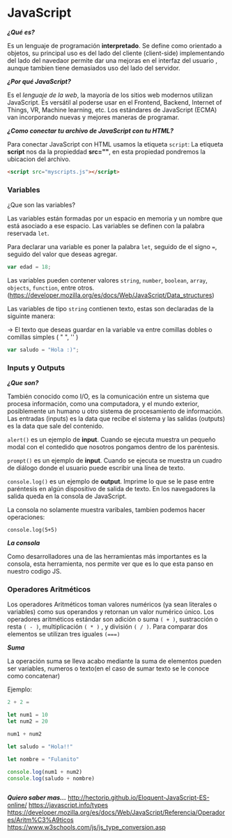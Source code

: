 # JavaScript #

***¿Qué es?***

Es un lenguaje de programación **interpretado**. Se define como orientado a objetos, su principal uso es del lado del cliente (client-side) implementando del lado del navedaor permite dar una mejoras en el interfaz del usuario , aunque tambien tiene demasiados uso del lado del servidor.

***¿Por qué JavaScript?***

Es el *lenguaje de la web*, la mayoría de los sitios web modernos utilizan JavaScript. Es versátil al poderse usar en el Frontend, Backend, Internet of Things, VR, Machine learning, etc. Los estándares de JavaScript (ECMA) van incorporando nuevas y mejores maneras de programar.

***¿Como conectar tu archivo de JavaScript con tu HTML?***

Para conectar JavaScript con HTML usamos la etiqueta `script`:
La etiqueta **script** nos da la propieddad **src=""**, en esta propiedad pondremos la ubicacion del archivo.
```html
<script src="myscripts.js"></script>
```

### Variables ###

¿Que son las variables?

Las variables están formadas por un espacio en memoria y un nombre que está asociado a ese espacio. Las variables se definen con la palabra reservada `let`.

Para declarar una variable es poner la palabra `let`, seguido de el signo `=`, seguido del valor que deseas agregar.

```javascript
var edad = 18;
```

Las variables pueden contener valores `string`, `number`, `boolean`, `array`, `objects`, `function`, entre otros.(https://developer.mozilla.org/es/docs/Web/JavaScript/Data_structures)

Las variables de tipo `string` contienen texto, estas son declaradas de la siguinte manera:

-> El texto que deseas guardar en la variable va entre comillas dobles o comillas simples ( " ", '' )

```javascript
var saludo = "Hola :)";

```
### Inputs y Outputs ###

***¿Que son?***

También conocido como I/O, es la comunicación entre un sistema que procesa información, como una computadora, y el mundo exterior, posiblemente un humano u otro sistema de procesamiento de información. Las entradas (inputs) es la data que recibe el sistema y las salidas (outputs) es la data que sale del contenido.

`alert()` es un ejemplo de **input**. Cuando se ejecuta muestra un pequeño modal con el contedido que nosotros pongamos dentro de los paréntesis.

`prompt()` es un ejemplo de **input**. Cuando se ejecuta se muestra un cuadro de diálogo donde el usuario puede escribir una línea de texto.

`console.log()` es un ejemplo de **output**. Imprime lo que se le pase entre paréntesis en algún dispositivo de salida de texto. En los navegadores la salida queda en la consola de JavaScript.

La consola no solamente muestra varibales, tambien podemos hacer operaciones:

`console.log(5+5)`

***La consola***

Como desarrolladores una de las herramientas más importantes es la consola, esta herramienta, nos permite ver que es lo que esta panso en nuestro codigo JS.


### Operadores Aritméticos ###

Los operadores Aritméticos toman valores numéricos (ya sean literales o variables) como sus operandos y retornan un valor numérico único. Los operadores aritméticos estándar son adición o suma `( + )`, sustracción o resta `( - )`, multiplicación `( * )` , y división `( / )`.
Para comparar dos elementos se utilizan tres iguales `(===)`

***Suma***

La operación suma se lleva acabo mediante la suma de elementos pueden ser variables, numeros o texto(en el caso de sumar texto se le conoce como concatenar)

Ejemplo:

```javascript
2 + 2 =

let num1 = 10
let num2 = 20

num1 + num2

let saludo = "Hola!!"

let nombre = "Fulanito"

console.log(num1 + num2)
console.log(saludo + nombre)



```
***Quiero saber mas...***
http://hectorip.github.io/Eloquent-JavaScript-ES-online/
https://javascript.info/types
https://developer.mozilla.org/es/docs/Web/JavaScript/Referencia/Operadores/Aritm%C3%A9ticos
https://www.w3schools.com/js/js_type_conversion.asp
